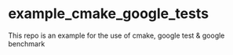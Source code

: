 # example_cmake_google_tests
This repo is an example for the use of cmake, google test &amp; google benchmark

